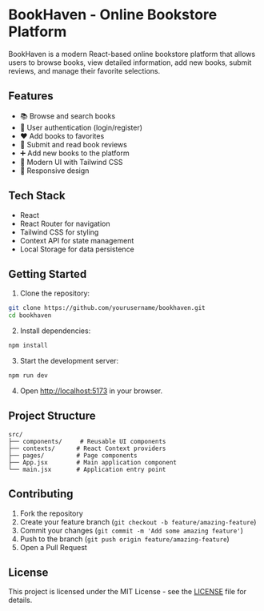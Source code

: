 # BookHaven - Online Bookstore Platform

BookHaven is a modern React-based online bookstore platform that allows users to browse books, view detailed information, add new books, submit reviews, and manage their favorite selections.

## Features

- 📚 Browse and search books
- 👤 User authentication (login/register)
- ❤️ Add books to favorites
- 📝 Submit and read book reviews
- ➕ Add new books to the platform
- 🎨 Modern UI with Tailwind CSS
- 📱 Responsive design

## Tech Stack

- React
- React Router for navigation
- Tailwind CSS for styling
- Context API for state management
- Local Storage for data persistence

## Getting Started

1. Clone the repository:
```bash
git clone https://github.com/yourusername/bookhaven.git
cd bookhaven
```

2. Install dependencies:
```bash
npm install
```

3. Start the development server:
```bash
npm run dev
```

4. Open [http://localhost:5173](http://localhost:5173) in your browser.

## Project Structure

```
src/
├── components/     # Reusable UI components
├── contexts/      # React Context providers
├── pages/         # Page components
├── App.jsx        # Main application component
└── main.jsx       # Application entry point
```

## Contributing

1. Fork the repository
2. Create your feature branch (`git checkout -b feature/amazing-feature`)
3. Commit your changes (`git commit -m 'Add some amazing feature'`)
4. Push to the branch (`git push origin feature/amazing-feature`)
5. Open a Pull Request

## License

This project is licensed under the MIT License - see the [LICENSE](LICENSE) file for details.
